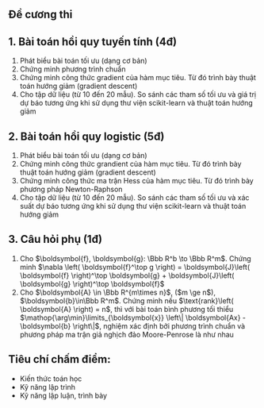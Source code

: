 ## Đề cương thi
## 1. Bài toán hồi quy tuyến tính (4đ)
<ol>
  <li>Phát biểu bài toán tối ưu (dạng cơ bản)</li>
  <li>Chứng minh phương trình chuẩn</li>
  <li>Chứng minh công thức gradient của hàm mục tiêu. Từ đó trình bày thuật toán hướng giảm (gradient descent)</li>
  <li>Cho tập dữ liệu (từ 10 đến 20 mẫu). So sánh các tham số tối ưu và giá trị dự báo tương ứng khi sử dụng thư viện scikit-learn và thuật toán hướng giảm</li>
</ol>

## 2. Bài toán hồi quy logistic (5đ)
<ol>
  <li>Phát biểu bài toán tối ưu (dạng cơ bản)</li>
  <li>Chứng minh công thức grandient của hàm mục tiêu. Từ đó trình bày thuật toán hướng giảm (gradient descent)</li>
  <li>Chứng minh công thức ma trận Hess của hàm mục tiêu. Từ đó trình bày phương pháp Newton-Raphson</li>
  <li>Cho tập dữ liệu (từ 10 đến 20 mẫu). So sánh các tham số tối ưu và xác suất dự báo tương ứng khi sử dụng thư viện scikit-learn và thuật toán hướng giảm</li>
</ol>

## 3. Câu hỏi phụ (1đ)
<ol>
  <li>Cho $\boldsymbol{f}, \boldsymbol{g}: \Bbb R^b \to \Bbb R^m$. Chứng minh $\nabla \left( \boldsymbol{f}^\top g \right) = \boldsymbol{J}\left( \boldsymbol{f} \right)^\top \boldsymbol{g} + \boldsymbol{J}\left( \boldsymbol{g} \right)^\top \boldsymbol{f}$</li>
  <li>Cho $\boldsymbol{A} \in \Bbb R^{m\times n}$, ($m \ge n$), $\boldsymbol{b}\in\Bbb R^m$. Chứng minh nếu $\text{rank}\left( \boldsymbol{A} \right) = n$, thì với bài toán bình phương tối thiểu $\mathop{\arg\min}\limits_{\boldsymbol{x}} \left\| \boldsymbol{Ax} - \boldsymbol{b} \right\|$, nghiệm xác định bởi phương trình chuẩn và phương pháp ma trận giả nghịch đảo Moore-Penrose là như nhau</li>
</ol>

## Tiêu chí chấm điểm:
* Kiến thức toán học
* Kỹ năng lập trình
* Kỹ năng lập luận, trình bày
